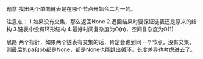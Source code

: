 题意
找出两个单向链表是在哪个节点开始合二为一的。

注意点：
1.如果没有交集，那么返回None
2.返回结果时要保证链表还是原来的结构
3.链表中没有环形结构
4.最好时间复杂度为O(n)，空间复杂度为O(1)

思路
两个指针，如果两个链表有交集的话，肯定会跑到同一个节点，没有交集，则最后的pa和pb都是None，都是None也能跳出循环，长度差异也考虑进去了。
